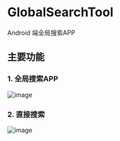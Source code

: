 # GlobalSearchTool
Android 端全局搜索APP

## 主要功能
### 1. 全局搜索APP
![image](https://user-images.githubusercontent.com/19794110/111284012-abb79780-867a-11eb-8c27-2c21750dbeb2.png)

### 2. 直接搜索
![image](https://user-images.githubusercontent.com/19794110/111286190-e91d2480-867c-11eb-89ad-025ee734ad93.png)
